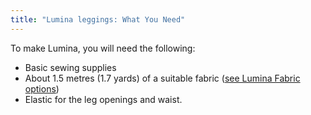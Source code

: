 ```yaml
---
title: "Lumina leggings: What You Need"
---
```


To make Lumina, you will need the following:

- Basic sewing supplies
- About 1.5 metres (1.7 yards) of a suitable fabric ([see Lumina Fabric options](/docs/designs/lumina/fabric/))
- Elastic for the leg openings and waist.

